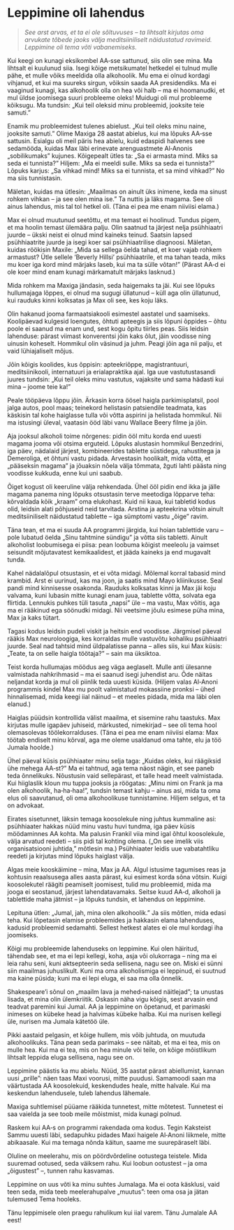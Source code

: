 # Leppimine oli lahendus

> *See arst arvas, et ta ei ole sõltuvuses – ta lihtsalt kirjutas oma arvukate tõbede jaoks välja meditsiiniliselt näidustatud ravimeid. Leppimine oli tema võti vabanemiseks.*

Kui keegi on kunagi eksikombel AA‑sse sattunud, siis olin see mina. Ma lihtsalt ei kuulunud siia. Isegi kõige metsikumatel hetkedel ei tulnud mulle pähe, et mulle võiks meeldida olla alkohoolik. Mu ema ei olnud kordagi vihjanud, et kui ma suureks sirgun, võiksin saada AA presidendiks. Ma ei vaaginud kunagi, kas alkohoolik olla on hea või halb – ma ei hoomanudki, et mul üldse joomisega suuri probleeme oleks! Muidugi oli mul probleeme kõiksugu. Ma tundsin: „Kui teil oleksid minu probleemid, jooksite teie samuti.”

Enamik mu probleemidest tulenes abielust. „Kui teil oleks minu naine, jooksite samuti.” Olime Maxiga 28 aastat abielus, kui ma lõpuks AA‑sse sattusin. Esialgu oli meil päris hea abielu, kuid edaspidi halvenes see sedamööda, kuidas Max läbi erinevate arenguastmete Al‑Anonis „sobilikumaks” kujunes. Kõigepealt ütles ta: „Sa ei armasta mind. Miks sa seda ei tunnista?” Hiljem: „Ma ei meeldi sulle. Miks sa seda ei tunnista?” Lõpuks karjus: „Sa vihkad mind! Miks sa ei tunnista, et sa mind vihkad?” No ma siis tunnistasin.

Mäletan, kuidas ma ütlesin: „Maailmas on ainult üks inimene, keda ma sinust rohkem vihkan – ja see olen mina ise.” Ta nuttis ja läks magama. See oli ainus lahendus, mis tal tol hetkel oli. (Täna ei pea me enam niiviisi elama.)

Max ei olnud muutunud seetõttu, et ma temast ei hoolinud. Tundus pigem, et ma hoolin temast ülemäära palju. Olin saatnud ta järjest nelja psühhiaatri juurde – ükski neist ei olnud mind kaineks teinud. Saatsin lapsed psühhiaatrite juurde ja isegi koer sai psühhiaatrilise diagnoosi. Mäletan, kuidas röökisin Maxile: „Mida sa sellega öelda tahad, et koer vajab rohkem armastust? Ütle sellele ‘Beverly Hillsi’ psühhiaatrile, et ma tahan teada, miks mu koer iga kord mind märjaks laseb, kui ma ta sülle võtan!” (Pärast AA‑d ei ole koer mind enam kunagi märkamatult märjaks lasknud.)

Mida rohkem ma Maxiga jändasin, seda haigemaks ta jäi. Kui see lõpuks hullumajaga lõppes, ei olnud ma sugugi üllatunud – küll aga olin üllatunud, kui rauduks kinni kolksatas ja Max oli see, kes koju läks.

Olin hakanud jooma farmaatsiakooli esimestel aastatel und saamiseks. Koolipäevad kulgesid loengutes, õhtuti apteegis ja siis lõpuni õppides – õhtu poole ei saanud ma enam und, sest kogu õpitu tiirles peas. Siis leidsin lahenduse: pärast viimast konverentsi jõin kaks õlut, jäin voodisse ning uinusin koheselt. Hommikul olin väsinud ja juhm. Peagi jõin aga nii palju, et vaid lühiajaliselt mõjus.

Jõin kõigis koolides, kus õppisin: apteekriõppe, magistrantuuri, meditsiinikooli, internatuuri ja erialapraktika ajal. Iga uue vastutustasandi juures tundsin: „Kui teil oleks minu vastutus, vajaksite und sama hädasti kui mina – joome teie ka!”

Peale tööpäeva lõppu jõin. Ärkasin korra öösel haigla parkimisplatsil, pool jalga autos, pool maas; teinekord helistasin patsiendile teadmata, kas käskisin tal kohe haiglasse tulla või võtta aspirini ja helistada hommikul. Nii ma istusingi üleval, vaatasin ööd läbi vanu Wallace Beery filme ja jõin.

Aja jooksul alkoholi toime nõrgenes: pidin ööl mitu korda end uuesti magama jooma või otsima erguteid. Lõpuks alustasin hommikul Benzedrini, iga päev, nädalaid järjest, kombineerides tablette süstidega, rahustitega ja Demeroliga, et õhtuni vastu pidada. Arvestasin hoolikalt, mida võtta, et „pääseksin magama” ja jõuaksin nõela välja tõmmata, žguti lahti päästa ning voodisse kukkuda, enne kui uni saabub.

Õiget kogust oli keeruline välja rehkendada. Ühel ööl pidin end ikka ja jälle magama panema ning lõpuks otsustasin terve meetodiga lõpparve teha: kõrvaldada kõik „kraam” oma elukohast. Kuid nii kaua, kui tabletid kodus olid, leidsin alati põhjuseid neid tarvitada. Arstina ja apteekrina võtsin ainult meditsiiniliselt näidustatud tablette – iga sümp­tomi vastu „õige” ravim.

Täna tean, et ma ei suuda AA programmi järgida, kui hoian tablettide varu – pole lubatud öelda „Sinu tahtmine sündigu” ja võtta siis tabletti. Ainult alkoholist loobumisega ei piisa: pean loobuma kõigist meeleolu ja vaimset seisundit mõjutavatest kemikaalidest, et jääda kaineks ja end mugavalt tunda.

Kahel nädalalõpul otsustasin, et ei võta midagi. Mõlemal korral tabasid mind krambid. Arst ei uurinud, kas ma joon, ja saatis mind Mayo kliinikusse. Seal pandi mind kinnisesse osakonda. Rauduks kolksatas kinni ja Max jäi koju valvama, kuni lubasin mitte kunagi enam juua, tablette võtta, solvata ega flirtida. Lennukis puhkes tüli tasuta „napsi” üle – ma vastu, Max võitis, aga ma ei rääkinud ega söönudki midagi. Nii veetsime jõulu esimese püha mina, Max ja kaks tütart.

Tagasi kodus leidsin pudeli viskit ja heitsin end voodisse. Järgmisel päeval rääkis Max neu­ro­loo­giga, kes korraldas mulle vastuvõtu kohaliku psühhiaatri juurde. Seal nad tahtsid mind üldpalatisse panna – alles siis, kui Max küsis: „Teate, ta on selle haigla töötaja?” – sain ma üksik­toa.

Teist korda hullumajas möödus aeg väga aeglaselt. Mulle anti ülesanne valmistada nahkrihmasid – ma ei saanud isegi juhendist aru. Õde näitas neljandat korda ja mul oli piinlik teda uuesti küsida. (Hiljem valas Al‑Anoni programmis kindel Max mu poolt valmistatud mokassiine pronksi – ühed hinnalisemad, mida keegi iial näinud – et meeles pidada, mida ma läbi olen elanud.)

Haiglas püüdsin kontrollida välist maailma, et sisemine rahu taastuks. Max kirjutas mulle igapäev juhiseid, märkus­ted, nimekirjad – see oli tema hool olemasolevas tööle­korralduses. (Täna ei pea me enam niiviisi elama: Max töötab endiselt minu kõrval, aga me oleme usaldanud oma tahte, elu ja töö Jumala hoolde.)

Ühel päeval küsis psühhiaater minu selja taga: „Kuidas oleks, kui räägiksid ühe mehega AA‑st?” Ma ei tahtnud, aga tema näost nägin, et see paneb teda õnnelikuks. Nõustusin vaid sellepärast, et talle head meelt valmistada. Kui hiiglaslik kloun mu tuppa jooksis ja röö­gatas: „Minu nimi on Frank ja ma olen alkohoolik, ha‑ha‑haa!”, tundsin temast kahju – ainus asi, mida ta oma elus oli saavutanud, oli oma alkohoolikuse tunnistamine. Hiljem selgus, et ta on advokaat.

Eirates sisetunnet, läksin temaga koosolekule ning juhtus kummaline asi: psühhiaater hakkas nüüd minu vastu huvi tundma, iga päev küsis möödaminnes AA kohta. Ma palusin Frankil viia mind igal õhtul koosolekule, välja arvatud reedeti – siis pidi tal kohting olema. („On see imelik viis organisatsiooni juhtida,” mõtlesin ma.) Psühhiaater leidis uue vabatahtliku reedeti ja kirjutas mind lõpuks haiglast välja.

Algas meie kooskäimine – mina, Max ja AA. Algul istusime tagumises reas ja kohtusin reaalsusega alles aasta pärast, kui esimest korda sõna võtsin. Kuigi koosolekutel räägiti peamiselt joomisest, tulid mu probleemid, mida ma jooga ei seostanud, järjest lahendatavamaks. Seitse kuud AA‑d, alkoholi ja tablettide maha jätmist – ja lõpuks tundsin, et lahendus on leppimine.

Lepituna ütlen: „Jumal, jah, mina olen alkohoolik.” Ja siis mõtlen, mida edasi teha. Kui lõpetasin elamise probleemides ja hakkasin elama lahenduses, kadusid probleemid sedamahti. Sellest hetkest alates ei ole mul kordagi iha joomiseks.

Kõigi mu probleemide lahenduseks on leppimine. Kui olen häiritud, tähendab see, et ma ei lepi kellegi, koha, asja või olukorraga – ning ma ei leia rahu seni, kuni aktsepteerin seda sellisena, nagu see on. Miski ei sünni siin maailmas juhuslikult. Kuni ma oma alkoholismiga ei leppinud, ei suutnud ma kaine püsida; kuni ma ei lepi eluga, ei saa ma olla õnnelik.

Shakespeare’i sõnul on „maailm lava ja mehed‑naised näitlejad”; ta unustas lisada, et mina olin ülemkriitik. Oskasin näha vigu kõigis, sest arvasin end teadvat paremini kui Jumal. AA ja leppimine on õpetanud, et parimaski inimeses on kübeke head ja halvimas kübeke halba. Kui ma nurisen kellegi üle, nurisen ma Jumala kätetöö üle.

Pikki aastaid pelgasin, et kõige hullem, mis võib juhtuda, on muutuda alkohoolikuks. Täna pean seda parimaks – see näitab, et ma ei tea, mis on mulle hea. Kui ma ei tea, mis on hea minule või teile, on kõige mõistlikum lihtsalt leppida eluga sellisena, nagu see on.

Leppimine päästis ka mu abielu. Nüüd, 35 aastat pärast abiellumist, kannan uusi „prille”: näen taas Maxi voorusi, mitte puudusi. Samamoodi saan ma väärtustada AA koosolekuid, keskendudes heale, mitte halvale. Kui ma keskendun lahendusele, tuleb lahendus lähemale.

Maxiga suhtlemisel püüame rääkida tunnetest, mitte mõtetest. Tunnetest ei saa vaielda ja see toob meile mõistmist, mida kunagi polnud.

Raskem kui AA‑s on programmi rakendada oma kodus. Tegin Kaksteist Sammu uuesti läbi, sedapuhku pidades Maxi haigele Al‑Anoni liikmele, mitte abikaasale. Kui ma temaga nõnda käitun, saame me suurepäraselt läbi.

Oluline on meelerahu, mis on pöördvõrdeline ootustega teistele. Mida suuremad ootused, seda väiksem rahu. Kui loobun ootustest – ja oma „õigustest” –, tunnen rahu kasvamas.

Leppimine on uus võti ka minu suhtes Jumalaga. Ma ei oota käsklusi, vaid teen seda, mida teeb meelerahupalve „muutus”: teen oma osa ja jätan tulemused Tema hooleks.

Tänu leppimisele olen praegu rahulikum kui iial varem. Tänu Jumalale AA eest!
